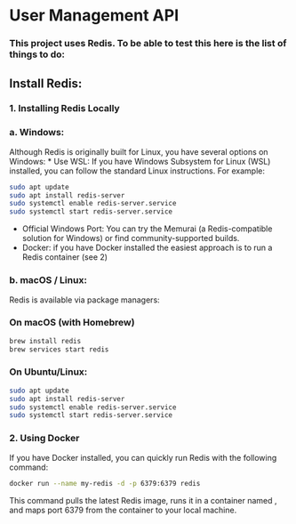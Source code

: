 # User Management API
### This project uses Redis. To be able to test this here is the list of things to do:

## Install Redis:

### 1. Installing Redis Locally
  ### a. Windows: 
   Although Redis is originally built for Linux, you have several options on Windows:
    * Use WSL: If you have Windows Subsystem for Linux (WSL) installed, you can follow the standard Linux instructions. For example:
    
   ```sh
   sudo apt update
   sudo apt install redis-server
   sudo systemctl enable redis-server.service
   sudo systemctl start redis-server.service
   ```
      
   * Official Windows Port: You can try the Memurai (a Redis-compatible solution for Windows) or find community-supported builds.
   * Docker: if you have Docker installed the easiest approach is to run a Redis container (see 2)
    
  ### b. macOS / Linux: 
   Redis is available via package managers:
   ### On macOS (with Homebrew)
      
   ```sh
   brew install redis
   brew services start redis
   ```

   ### On Ubuntu/Linux:
   ```sh
   sudo apt update
   sudo apt install redis-server
   sudo systemctl enable redis-server.service  
   sudo systemctl start redis-server.service
   ```

### 2. Using Docker
   If you have Docker installed, you can quickly run Redis with the following command:
   ```sh
   docker run --name my-redis -d -p 6379:6379 redis
   ```
   This command pulls the latest Redis image, runs it in a container named , and maps port 6379 from the container to your local machine.
